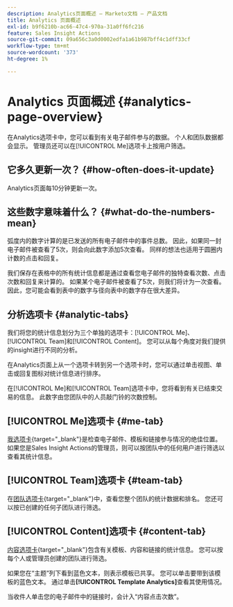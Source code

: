 ```yaml
---
description: Analytics页面概述 — Marketo文档 — 产品文档
title: Analytics 页面概述
exl-id: b9f6210b-ac66-47c4-970a-31a0ff6fc216
feature: Sales Insight Actions
source-git-commit: 09a656c3a0d0002edfa1a61b987bff4c1dff33cf
workflow-type: tm+mt
source-wordcount: '373'
ht-degree: 1%

---
```


# Analytics 页面概述 {#analytics-page-overview}

在Analytics选项卡中，您可以看到有关电子邮件参与的数据。 个人和团队数据都会显示。 管理员还可以在[!UICONTROL Me]选项卡上按用户筛选。

## 它多久更新一次？ {#how-often-does-it-update}

Analytics页面每10分钟更新一次。

## 这些数字意味着什么？ {#what-do-the-numbers-mean}

弧度内的数字计算的是已发送的所有电子邮件中的事件总数。 因此，如果同一封电子邮件被查看了5次，则会向此数字添加5次查看。 同样的想法也适用于圆圈内计数的点击和回复。

我们保存在表格中的所有统计信息都是通过查看您电子邮件的独特查看次数、点击次数和回复来计算的。 如果某个电子邮件被查看了5次，则我们将计为一次查看。 因此，您可能会看到表中的数字与径向表中的数字存在很大差异。

## 分析选项卡 {#analytic-tabs}

我们将您的统计信息划分为三个单独的选项卡：[!UICONTROL Me]、[!UICONTROL Team]和[!UICONTROL Content]。 您可以从每个角度对我们提供的insight进行不同的分析。

在Analytics页面上从一个选项卡转到另一个选项卡时，您可以通过单击视图、单击或回复图标对统计信息进行排序。

在[!UICONTROL Me]和[!UICONTROL Team]选项卡中，您将看到有关已结束交易的信息。 此数字由您团队中的人员敲门铃的次数控制。

## [!UICONTROL Me]选项卡 {#me-tab}

[我选项卡](/help/marketo/product-docs/marketo-sales-insight/actions/analytics/understanding-the-me-tab.md){target="_blank"}是检查电子邮件、模板和链接参与情况的绝佳位置。 如果您是Sales Insight Actions的管理员，则可以按团队中的任何用户进行筛选以查看其统计信息。

## [!UICONTROL Team]选项卡 {#team-tab}

在[团队选项卡](/help/marketo/product-docs/marketo-sales-insight/actions/analytics/understanding-the-team-tab.md){target="_blank"}中，查看您整个团队的统计数据和排名。 您还可以按已创建的任何子团队进行筛选。

## [!UICONTROL Content]选项卡 {#content-tab}

[内容选项卡](/help/marketo/product-docs/marketo-sales-insight/actions/analytics/understanding-the-content-tab.md){target="_blank"}包含有关模板、内容和链接的统计信息。 您可以按每个人或管理员创建的团队进行筛选。

如果您在“主题”列下看到蓝色文本，则表示模板已共享。 您可以单击要带到该模板的蓝色文本。 通过单击&#x200B;**[!UICONTROL Template Analytics]**&#x200B;查看其使用情况。

当收件人单击您的电子邮件中的链接时，会计入“内容点击次数”。
